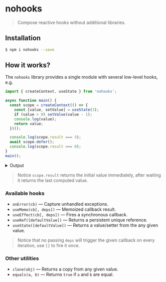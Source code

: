 # nohooks

> Compose reactive hooks without additional libraries.

## Installation

```bash
$ npm i nohooks --save
```

## How it works?

The `nohooks` library provides a single module with several low-level hooks, e.g.

```js
import { createContext, useState } from 'nohooks';

async function main() {
  const scope = createContext(() => {
    const [value, setValue] = useState(3);
    if (value > 0) setValue(value - 1);
    console.log(value);
    return value;
  })();

  console.log(scope.result === 3);
  await scope.defer();
  console.log(scope.result === 0);
}
main();
```

<details>
  <summary>Output</summary>
  <pre>3
true
2
1
0
true</pre>
</details>

> Notice `scope.result` returns the initial value immediately, after waiting it returns the last computed value.

### Available hooks

- `onError(cb)` &mdash; Capture unhandled exceptions.
- `useMemo(cb[, deps])` &mdash; Memoized callback result.
- `useEffect(cb[, deps])` &mdash; Fires a synchronous callback.
- `useRef([defaultValue])` &mdash; Returns a persistent unique reference.
- `useState([defaultValue])` &mdash; Returns a value/setter from the any given value.

> Notice that no passing `deps` will trigger the given callback on every iteration, use `[]` to fire it once.

### Other utilities

- `clone(obj)` &mdash; Returns a copy from any given value.
- `equals(a, b)` &mdash; Returns `true` if `a` and `b` are equal.
